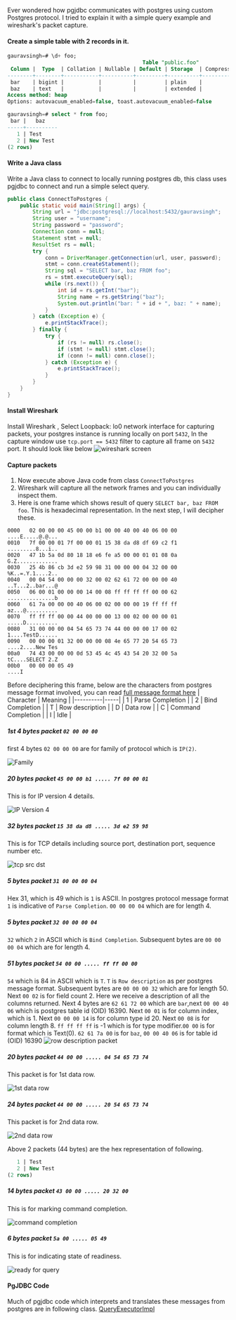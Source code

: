 Ever wondered how pgjdbc communicates with postgres using custom Postgres protocol.
I tried to explain it with a simple query example and wireshark's packet capture.

#### Create a simple table with 2 records in it.

```sql 
gauravsingh=# \d+ foo;
                                           Table "public.foo"
 Column |  Type  | Collation | Nullable | Default | Storage  | Compression | Stats target | Description 
--------+--------+-----------+----------+---------+----------+-------------+--------------+-------------
 bar    | bigint |           |          |         | plain    |             |              | 
 baz    | text   |           |          |         | extended |             |              | 
Access method: heap
Options: autovacuum_enabled=false, toast.autovacuum_enabled=false

gauravsingh=# select * from foo;
 bar |   baz    
-----+----------
   1 | Test
   2 | New Test
(2 rows)
``` 

#### Write a Java class 
Write a Java class to connect to locally running postgres db, this class uses pgjdbc to connect and run a simple select query.
```java
public class ConnectToPostgres {
    public static void main(String[] args) {
        String url = "jdbc:postgresql://localhost:5432/gauravsingh";
        String user = "username";
        String password = "password";
        Connection conn = null;
        Statement stmt = null;
        ResultSet rs = null;
        try {
            conn = DriverManager.getConnection(url, user, password);
            stmt = conn.createStatement();
            String sql = "SELECT bar, baz FROM foo";
            rs = stmt.executeQuery(sql);
            while (rs.next()) {
                int id = rs.getInt("bar");
                String name = rs.getString("baz");
                System.out.println("bar: " + id + ", baz: " + name);
            }
        } catch (Exception e) {
            e.printStackTrace();
        } finally {
            try {
                if (rs != null) rs.close();
                if (stmt != null) stmt.close();
                if (conn != null) conn.close();
            } catch (Exception e) {
                e.printStackTrace();
            }
        }
    }
}
```

#### Install Wireshark
Install Wireshark , Select Loopback: lo0 network interface for capturing packets, your postgres instance is running locally on port `5432`, In the capture window use `tcp.port == 5432` filter 
to capture all frame on `5432` port. It should look like below
![wireshark screen](./images/wireshark%20screen.png)   

#### Capture packets
1. Now execute above Java code from class `ConnectToPostgres`
2. Wireshark will capture all the network frames and you can individually inspect them. 
3. Here is one frame which shows result of query `SELECT bar, baz FROM foo`. This is hexadecimal representation. In the next step, I will decipher these.
```
0000   02 00 00 00 45 00 00 b1 00 00 40 00 40 06 00 00   		    ....E.....@.@...
0010   7f 00 00 01 7f 00 00 01 15 38 da d8 df 69 c2 f1   			.........8...i..
0020   47 1b 5a 0d 80 18 18 e6 fe a5 00 00 01 01 08 0a   			G.Z.............
0030   25 4b 86 cb 3d e2 59 98 31 00 00 00 04 32 00 00  			%K..=.Y.1....2..
0040   00 04 54 00 00 00 32 00 02 62 61 72 00 00 00 40   			..T...2..bar...@
0050   06 00 01 00 00 00 14 00 08 ff ff ff ff 00 00 62   				...............b
0060   61 7a 00 00 00 40 06 00 02 00 00 00 19 ff ff ff   			az...@..........
0070   ff ff ff 00 00 44 00 00 00 13 00 02 00 00 00 01   			.....D..........
0080   31 00 00 00 04 54 65 73 74 44 00 00 00 17 00 02   			1....TestD......
0090   00 00 00 01 32 00 00 00 08 4e 65 77 20 54 65 73   			....2....New Tes
00a0   74 43 00 00 00 0d 53 45 4c 45 43 54 20 32 00 5a   			tC....SELECT 2.Z
00b0   00 00 00 05 49                                    						....I
```

Before deciphering this frame, below are the characters from postgres message format involved, you can read [full message format here](https://www.postgresql.org/docs/8.1/protocol-message-formats.html)
| Character     | Meaning |
|----------|-----|
| 1    | Parse Completion  |
| 2      | Bind Completion  |
| T  | Row description  |
| D  | Data row  |
| C  | Command Completion  |
| I  | Idle  | 

##### 1st 4 bytes packet `02 00 00 00`
first 4 bytes `02 00 00 00` are for family of protocol which is `IP(2)`.

![Family](./images/1st%204%20bytes.png)

##### 20 bytes packet `45 00 00 b1 ..... 7f 00 00 01`
This is for IP version 4 details.

![IP Version 4](./images/IP%20Version%204%20packet.png)

##### 32 bytes packet `15 38 da d8 ..... 3d e2 59 98`
This is for TCP details including source port, destination port, sequence number etc.

![tcp src dst](./images/tcp%20src%20dst.png)

##### 5 bytes packet `31 00 00 00 04`
Hex 31, which is 49 which is `1` is ASCII. In postgres protocol message format `1` is indicative of 
`Parse Completion`. `00 00 00 04` which are for length 4.

##### 5 bytes packet `32 00 00 00 04`
`32` which `2` in ASCII which is `Bind Completion`. Subsequent bytes are `00 00 00 04` which are for length 4. 

##### 51 bytes packet `54 00 00 ..... ff ff 00 00`
`54` which is 84 in ASCII which is `T`. `T` is `Row description` as per
postgres message format. Subsequent bytes are `00 00 00 32` which are for length 50. Next `00 02` is for field count 2. Here we receive a description of all the 
columns returned. Next 4 bytes are `62 61 72 00` which are `bar`,next `00 00 40 06` which is postgres table id (OID) 16390. Next `00 01` is for column index, which is 1.
Next `00 00 00 14` is for column type id 20. Next `00 08` is for column length 8. `ff ff ff ff` is -1 which is for type modifier.`00 00` is for format which is Text(0).
`62 61 7a 00` is for `baz`, `00 00 40 06` is for table id (OID) 16390
![row description packet](./images/row%20description.png)

##### 20 bytes packet `44 00 00 ..... 04 54 65 73 74`
This packet is for 1st data row. 

![1st data row](./images/data%20row.png)

##### 24 bytes packet `44 00 00 ..... 20 54 65 73 74`
This packet is for 2nd data row.

![2nd data row](./images/2nd%20data%20row.png)

Above 2 packets (44 bytes) are the hex representation of following.
```sql 
   1 | Test
   2 | New Test
(2 rows)
```

##### 14 bytes packet `43 00 00 ..... 20 32 00`
This is for marking command completion.

![command completion](./images/command%20completion.png)

##### 6 bytes packet `5a 00 ..... 05 49`
This is for indicating state of readiness.

![ready for query](./images/ready%20for%20query.png)



#### PgJDBC Code
Much of pgjdbc code which interprets and translates these messages from postgres are in following class.
[QueryExecutorImpl](https://github.com/pgjdbc/pgjdbc/blob/master/pgjdbc/src/main/java/org/postgresql/core/v3/QueryExecutorImpl.java)







   


